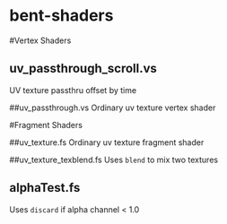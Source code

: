 # bent-shaders

#Vertex Shaders

## uv_passthrough_scroll.vs
UV texture passthru offset by time

##uv_passthrough.vs
Ordinary uv texture vertex shader

#Fragment Shaders

##uv_texture.fs
Ordinary uv texture fragment shader

##uv_texture_texblend.fs
Uses `blend` to mix two textures

## alphaTest.fs
Uses `discard` if alpha channel < 1.0
